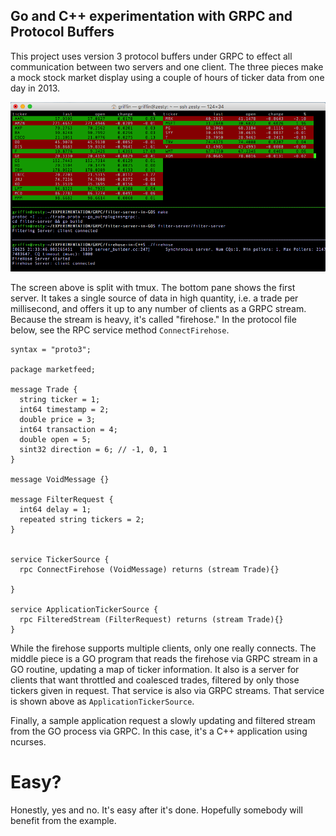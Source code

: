 ## Go and C++ experimentation with GRPC and Protocol Buffers

This project uses version 3 protocol buffers under GRPC to effect all communication between two servers and one client.
The three pieces make a mock stock market display using a couple of hours of ticker data from one day in 2013. 

![mock stock market display](/images/ZestyPic.png)

The screen above is split with tmux.  The bottom pane shows the first server.  It takes a single source of data in high quantity, i.e. a trade per millisecond, and offers it up to any number of clients as a GRPC stream.  Because the stream is heavy, it's called "firehose."  In the protocol file below, see the RPC service method ``ConnectFirehose``.


```
syntax = "proto3";

package marketfeed;

message Trade {
  string ticker = 1;
  int64 timestamp = 2;
  double price = 3;
  int64 transaction = 4;
  double open = 5;
  sint32 direction = 6; // -1, 0, 1
}

message VoidMessage {}

message FilterRequest {
  int64 delay = 1;
  repeated string tickers = 2;
}


service TickerSource {
  rpc ConnectFirehose (VoidMessage) returns (stream Trade){}
  
}

service ApplicationTickerSource {
  rpc FilteredStream (FilterRequest) returns (stream Trade){}
}
```

While the firehose supports multiple clients, only one really connects.  The middle piece is a GO program that reads the firehose via GRPC stream in a GO routine, updating a map of ticker information.  It also is a server for clients that want throttled and coalesced trades, filtered by only those tickers given in request.  That service is also via GRPC streams. That service is shown above as ``ApplicationTickerSource``.

Finally, a sample application request a slowly updating and filtered stream from the GO process via GRPC.  In this case, it's a C++ application using ncurses.

# Easy?

Honestly, yes and no.  It's easy after it's done.  Hopefully somebody will benefit from the example.






